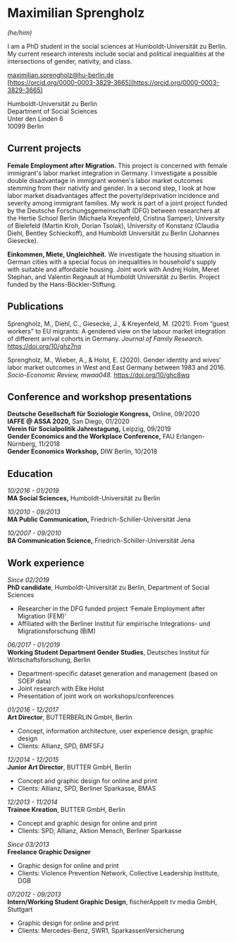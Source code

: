 # Maximilian Sprengholz
_(he/him)_

I am a PhD student in the social sciences at Humboldt-Universität zu Berlin. My current research interests include social and political inequalities at the intersections of gender, nativity, and class.

[maximilian.sprengholz@hu-berlin.de](mailto:maximilian.sprengholz@hu-berlin.de)<br />
[https://orcid.org/0000-0003-3829-3665](https://orcid.org/0000-0003-3829-3665)

Humboldt-Universität zu Berlin<br />
Department of Social Sciences<br />
Unter den Linden 6<br />
10099 Berlin

## Current projects
__Female Employment after Migration.__ This project is concerned with female immigrant's labor market integration in Germany. I investigate a possible double disadvantage in immigrant women's labor market outcomes stemming from their nativity and gender. In a second step, I look at how labor market disadvantages affect the poverty/deprivation incidence and severity among immigrant families. My work is part of a joint project funded by the Deutsche Forschungsgemeinschaft (DFG) between researchers at the Hertie School Berlin (Michaela Kreyenfeld, Cristina Samper), University of Bielefeld (Martin Kroh, Dorian Tsolak), University of Konstanz (Claudia Diehl, Bentley Schieckoff), and Humboldt Universität zu Berlin (Johannes Giesecke).

__Einkommen, Miete, Ungleichheit.__ We investigate the housing situation in German cities with a special focus on inequalities in household's supply with suitable and affordable housing. Joint work with Andrej Holm, Meret Stephan, and Valentin Regnault at Humboldt Universität zu Berlin. Project funded by the Hans-Böckler-Stiftung.

## Publications

Sprengholz, M., Diehl, C., Giesecke, J., & Kreyenfeld, M. (2021). From “guest workers” to EU migrants: A gendered view on the labour market integration of different arrival cohorts in Germany. _Journal of Family Research._ https://doi.org/10/ghz7nq

Sprengholz, M., Wieber, A., & Holst, E. (2020). Gender identity and wives’ labor market outcomes in West and East Germany between 1983 and 2016. _Socio-Economic Review, mwaa048._ https://doi.org/10/ghc8wq


## Conference and workshop presentations

__Deutsche Gesellschaft für Soziologie Kongress,__ Online, 09/2020<br />
__IAFFE @ ASSA 2020,__ San Diego, 01/2020<br />
__Verein für Socialpolitik Jahrestagung,__ Leipzig, 09/2019<br />
__Gender Economics and the Workplace Conference,__ FAU Erlangen-Nürnberg, 11/2018<br />
__Gender Economics Workshop,__ DIW Berlin, 10/2018<br />

## Education

_10/2016 - 01/2019_<br />
__MA Social Sciences,__ Humboldt-Universität zu Berlin

_10/2010 - 09/2013_<br />
__MA Public Communication,__ Friedrich-Schiller-Universität Jena

_10/2007 - 09/2010_<br />
__BA Communication Science,__ Friedrich-Schiller-Universität Jena

## Work experience

_Since 02/2019_<br />
__PhD candidate__, Humboldt-Universität zu Berlin, Department of Social Sciences
- Researcher in the DFG funded project ‘Female Employment after Migration (FEM)’
- Affiliated with the Berliner Institut für empirische Integrations- und Migrationsforschung (BIM)

_06/2017 - 01/2019_<br />
__Working Student Department Gender Studies__, Deutsches Institut für Wirtschaftsforschung, Berlin
- Department-specific dataset generation and management (based on SOEP data)
- Joint research with Elke Holst
- Presentation of joint work on workshops/conferences

_01/2016 - 12/2017_<br />
__Art Director__, BUTTERBERLIN GmbH, Berlin
- Concept, information architecture, user experience design, graphic design
- Clients: Allianz, SPD, BMFSFJ

_12/2014 - 12/2015_<br />
__Junior Art Director__, BUTTER GmbH, Berlin
- Concept and graphic design for online and print
- Clients: Allianz, SPD, Berliner Sparkasse, BMAS

_12/2013 - 11/2014_<br />
__Trainee Kreation__, BUTTER GmbH, Berlin
- Concept and graphic design for online and print
- Clients: SPD, Allianz, Aktion Mensch, Berliner Sparkasse

_Since 03/2013_<br />
__Freelance Graphic Designer__
- Graphic design for online and print
- Clients: Violence Prevention Network, Collective Leadership Institute, DGB

_07/2012 - 09/2013_<br />
__Intern/Working Student Graphic Design__, fischerAppelt tv media GmbH, Stuttgart
- Graphic design for online and print
- Clients: Mercedes-Benz, SWR1, SparkassenVersicherung
